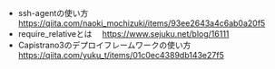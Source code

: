 - ssh-agentの使い方
　https://qiita.com/naoki_mochizuki/items/93ee2643a4c6ab0a20f5
- require_relativeとは
　https://www.sejuku.net/blog/16111
 - Capistrano3のデプロイフレームワークの使い方
   https://qiita.com/yuku_t/items/01c0ec4389db143e27f5

